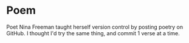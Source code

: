 # Poem
Poet Nina Freeman taught herself version control by posting poetry on GitHub.
I thought I'd try the same thing, and commit 1 verse at a time.
